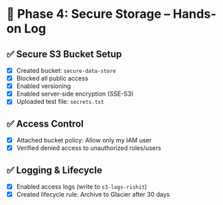 # 🧪 Phase 4: Secure Storage – Hands-on Log

## ✅ Secure S3 Bucket Setup
- [x] Created bucket: `secure-data-store`
- [x] Blocked all public access
- [x] Enabled versioning
- [x] Enabled server-side encryption (SSE-S3)
- [x] Uploaded test file: `secrets.txt`

## ✅ Access Control
- [x] Attached bucket policy: Allow only my IAM user
- [x] Verified denied access to unauthorized roles/users

## ✅ Logging & Lifecycle
- [x] Enabled access logs (write to `s3-logs-rishit`)
- [x] Created lifecycle rule: Archive to Glacier after 30 days
